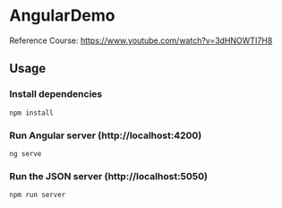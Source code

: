 # AngularDemo
Reference Course: https://www.youtube.com/watch?v=3dHNOWTI7H8

## Usage

### Install dependencies
```
npm install
```

### Run Angular server (http://localhost:4200)
```
ng serve
```

### Run the JSON server (http://localhost:5050)
```
npm run server
```
